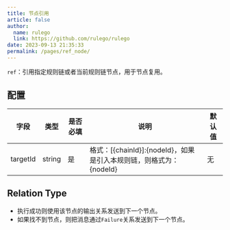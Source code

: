 ```yaml
---
title: 节点引用
article: false
author: 
  name: rulego
  link: https://github.com/rulego/rulego
date: 2023-09-13 21:35:33
permalink: /pages/ref_node/
---
```


`ref`：引用指定规则链或者当前规则链节点，用于节点复用。

## 配置

| 字段       | 类型     | 是否必填 | 说明                                              | 默认值 |
|----------|--------|------|-------------------------------------------------|-----|
| targetId | string | 是    | 格式：[{chainId}]:{nodeId}，如果是引入本规则链，则格式为：{nodeId} | 无   |

## Relation Type

- 执行成功则使用该节点的输出关系发送到下一个节点。
- 如果找不到节点，则把消息通过`Failure`关系发送到下一个节点。
